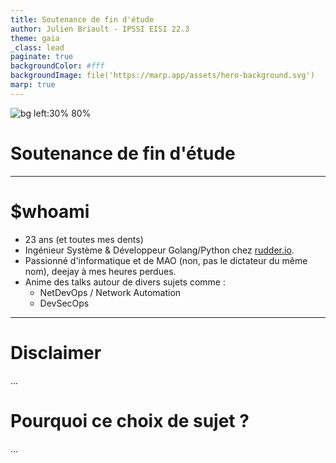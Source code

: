 ```yaml
---
title: Soutenance de fin d'étude
author: Julien Briault - IPSSI EISI 22.3
theme: gaia
_class: lead
paginate: true
backgroundColor: #fff
backgroundImage: file('https://marp.app/assets/hero-background.svg')
marp: true
---
```


![bg left:30% 80%](https://www.rudder.io/wp-content/uploads/2021/08/logo-rudder-2021.svg)
# Soutenance de fin d'étude



---
# $whoami

- 23 ans (et toutes mes dents)
- Ingénieur Système & Développeur Golang/Python chez [rudder.io](https://rudder.io).
- Passionné d'informatique et de MAO (non, pas le dictateur du même nom), deejay à mes heures perdues.
- Anime des talks autour de divers sujets comme :
  - NetDevOps / Network Automation
  - DevSecOps

---

# Disclaimer

...

# Pourquoi ce choix de sujet ?

...
